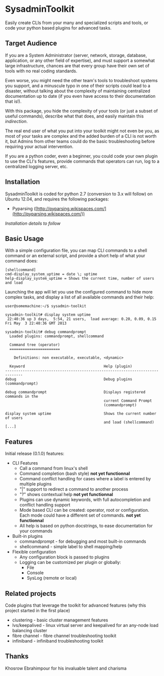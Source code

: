 
# SysadminToolkit

Easily create CLIs from your many and specialized scripts and tools, or code your python based plugins for advanced tasks.

## Target Audience ##

If you are a System Administrator (server, network, storage, database, application, or any other field of expertise), and must support a somewhat large infrastructure, chances are that every group have their own set of tools with no real coding standards.

Even worse, you might need the other team's tools to troubleshoot systems you support, and a minuscule typo in one of their scripts could lead to a disaster, without talking about the complexity of maintaining centralized documentation up to date (if you even have access to their documentation that is!).

With this package, you hide the complexity of your tools (or just a subset of useful commands), describe what that does, and easily maintain this *indirection*. 

The real end user of what you put into your toolkit might not even be you, as most of your tasks are complex and the added burden of a CLI is not worth it, but Admins from other teams could do the basic troubleshooting before requiring your actual intervention.

If you are a python coder, even a beginner, you could code your own plugin to use the CLI's features, provide commands that operators can run, log to a centralized logging server, etc.

## Installation ##

SysadminToolkit is coded for python 2.7 (conversion to 3.x will follow) on Ubuntu 12.04, and requires the following packages:

- Pyparsing ([http://pyparsing.wikispaces.com/](http://pyparsing.wikispaces.com/))

*Installation details to follow*

## Basic Usage ##

With a simple configuration file, you can map CLI commands to a shell command or an external script, and provide a short help of what your command does:

    [shellcommand]
    cmd-display_system_uptime = date \; uptime
    help-display_system_uptime = Shows the current time, number of users and load


Launching the app will let you use the configured command to hide more complex tasks, and display a list of all available commands and their help:

    user@somemachine:~/$ sysadmin-toolkit

    sysadmin-toolkit# display system uptime
     22:40:36 up 3 days,  5:54, 21 users,  load average: 0.20, 0.09, 0.15
    Fri May  3 22:40:36 GMT 2013

    sysadmin-toolkit# debug commandprompt
      Loaded plugins: commandprompt, shellcommand
    
      Command tree (operator)
      =======================

        Definitions: non executable, executable, <dynamic>

      Keyword                                    Help (plugin)
    ------------------------------------------------------------------------------
    debug                                        Debug plugins (commandprompt)

    debug commandprompt                          Displays registered commands in the
                                                 current Command Prompt
                                                 (commandprompt)

    display system uptime                        Shows the current number of users
                                                 and load (shellcommand)
    [...]

## Features ##

Initial release (0.1.0) features:

- CLI Features
	- Call a command from linux's shell
	- Command completion (bash style) **not yet functionnal**
	- Command conflict handling for cases where a label is entered by multiple plugins
	- "|" support to redirect a command to another process
	- "?" shows contextual help **not yet functionnal**
	- Plugins can use dynamic keywords, with full autocompletion and conflict handling support
	- Mode based CLI can be created: operator, root or configuration. Each mode could have a different set of commands. **not yet functionnal**
	- All help is based on python docstrings, to ease documentation for your commands
- Built-in plugins
	- commandprompt - for debugging and most built-in commands
	- shellcommand - simple label to shell mapping/help
- Flexible configuration
	- Any configuration block is passed to plugins
	- Logging can be customized per plugin or globally:
		- File
		- Console
		- SysLog (remote or local)

## Related projects ##

Code plugins that leverage the toolkit for advanced features (why this project started in the first place)

- clustering - basic cluster management features
- lvs/keepalived - linux virtual server and keepalived for an any-node load balancing cluster
- fibre channel - fibre channel troubleshooting toolkit
- infiniband - infiniband troubleshooting toolkit
	
## Thanks ##

Khosrow Ebrahimpour for his invaluable talent and charisma

